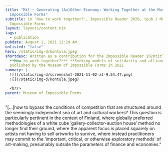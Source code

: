 ```yaml
---
title: "Mif ~ Generating (An)Other Economy: Working Together at the Museum of
  Impossible Forms"
subtitle: in 'How to work together?', Impossible Reader 2020, (pub.) Museum of
  Impossible Forms
layout: layouts/content.njk
tags:
  - publication
pubdate: August 1, 2021 12:28 AM
unlisted: "false"
hero: /static/img-d/kontula.jpeg
shortdesc: Written as a contribution for the Impossible Reader 2020titled*,
  **How to work together?*** **Seeking models of solidarity and alliance**,
  published by the Museum of Impossible Forms in 2021
summary: |-
  ![](/static/img-d/screenshot-2021-11-02-at-9.54.47.png)
  ![](/static/img-d/kontula.jpeg)

  <br/>
parent: Museum of Impossible Forms
---
```

"\[...]how to bypass the conditions of competition that are structured around the seemingly independent sea of art and cultural workers? This question is particularly pertinent in the context of Finland, where globally preferred methodologies of a white cube ‘gallery-collector-auction house’ method no longer find their ground, where the apparent focus is placed squarely on artists not having to sell artworks to survive, where instead practitioners may commit to the ‘important, critical, or otherwise exploratory methods’ of art-making, presumably outside the parameters of finance and economies."